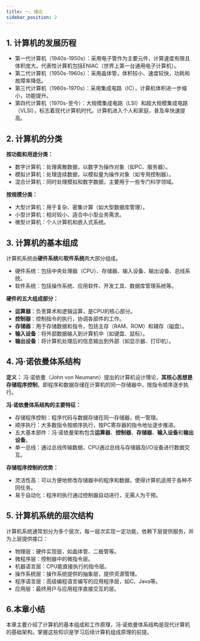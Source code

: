 ```yaml
---
title: 一、绪论
sidebar_position: 2
---
```


## 1. 计算机的发展历程
* 第一代计算机（1940s-1950s）：采用电子管作为主要元件，计算速度有限且体积庞大。代表性计算机包括ENIAC（世界上第一台通用电子计算机）。
* 第二代计算机（1950s-1960s）：采用晶体管，体积较小、速度较快，功耗和故障率降低。
* 第三代计算机（1960s-1970s）：采用集成电路（IC），计算机体积进一步缩小，功能提升。
* 第四代计算机（1970s-至今）：大规模集成电路（LSI）和超大规模集成电路（VLSI），标志着现代计算机时代。计算机进入个人和家庭，普及率快速提高。

## 2. 计算机的分类
**按功能和用途分类：**

* 数字计算机：处理离散数据，以数字为操作对象（如PC、服务器）。
* 模拟计算机：处理连续数据，以模拟量为操作对象（如专用控制器）。
* 混合计算机：同时处理模拟和数字数据，主要用于一些专门科学领域。

**按规模分类：**
* 大型计算机：用于复杂、密集计算（如大型数据库管理）。
* 小型计算机：相对较小、适合中小型业务需求。
* 微型计算机：个人计算机和嵌入式系统。

## 3. 计算机的基本组成

计算机系统由**硬件系统**和**软件系统**两大部分组成。

* 硬件系统：包括中央处理器（CPU）、存储器、输入设备、输出设备、总线系统。
* 软件系统：包括操作系统、应用软件、开发工具、数据库管理系统等。

**硬件的五大组成部分：**

* **运算器**：负责算术和逻辑运算，是CPU的核心部分。
* **控制器**：控制指令的执行，协调各部件的工作。
* **存储器**：用于存储数据和指令，包括主存（RAM、ROM）和辅存（磁盘）。
* **输入设备**：将外部数据输入到计算机中（如键盘、鼠标）。
* **输出设备**：将计算机处理后的信息输出到外部（如显示器、打印机）。

## 4. 冯·诺依曼体系结构

**定义：** 冯·诺依曼（John von Neumann）提出的计算机设计理论，**其核心思想是存储程序控制**，即程序和数据存储在计算机的同一存储器中，按指令顺序逐步执行。

**冯·诺依曼体系结构的主要特征：**

* 存储程序控制：程序代码与数据存储在同一存储器，统一管理。
* 顺序执行：大多数指令按顺序执行，按PC寄存器的指令地址逐步推进。
* 五大基本部件：冯·诺依曼架构包含**运算器**、**控制器**、**存储器**、**输入设备**和**输出设备**。
* 单一总线：通过总线传输数据，CPU通过总线与存储器及I/O设备进行数据交互。

**存储程序控制的优势：**

* 灵活性高：可以方便地修改存储器中的程序和数据，使得计算机适用于各种不同任务。
* 易于自动化：程序的执行通过控制器自动进行，无需人为干预。

## 5. 计算机系统的层次结构

计算机系统通常划分为多个层次，每一层次实现一定功能，依赖下层提供服务，并为上层提供接口：

* 物理层：硬件实现层，如晶体管、二极管等。
* 微程序层：控制器中的微指令层。
* 机器语言层：CPU能直接执行的指令层。
* 操作系统层：操作系统提供的抽象层，提供资源管理。
* 程序语言层：高级编程语言编写的应用程序层，如C、Java等。
* 应用层：最终用户与应用程序直接交互的层。

## 6.本章小结
本章主要介绍了计算机的基本组成和工作原理，冯·诺依曼体系结构是现代计算机的基础架构。掌握这些知识是学习后续计算机组成原理的前提。

